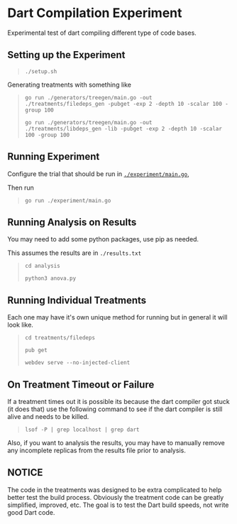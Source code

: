 # Dart Compilation Experiment

Experimental test of dart compiling different type of code bases.

## Setting up the Experiment

> `./setup.sh`

Generating treatments with something like

> `go run ./generators/treegen/main.go -out ./treatments/filedeps_gen -pubget -exp 2 -depth 10 -scalar 100 -group 100`
>
> `go run ./generators/treegen/main.go -out ./treatments/libdeps_gen -lib -pubget -exp 2 -depth 10 -scalar 100 -group 100`

## Running Experiment

Configure the trial that should be run in [`./experiment/main.go`](./experiment/main.go),

Then run

> `go run ./experiment/main.go`

## Running Analysis on Results

You may need to add some python packages, use pip as needed.

This assumes the results are in `./results.txt`

> `cd analysis`
>
> `python3 anova.py`

## Running Individual Treatments

Each one may have it's own unique method for running but in general it will look like.

> `cd treatments/filedeps`
>
> `pub get`
>
> `webdev serve --no-injected-client`

## On Treatment Timeout or Failure

If a treatment times out it is possible its because the dart compiler got stuck (it does that)
use the following command to see if the dart compiler is still alive and needs to be killed.

> `lsof -P | grep localhost | grep dart`

Also, if you want to analysis the results, you may have to manually
remove any incomplete replicas from the results file prior to analysis.

## NOTICE

The code in the treatments was designed to be extra complicated to
help better test the build process.
Obviously the treatment code can be greatly simplified, improved, etc.
The goal is to test the Dart build speeds, not write good Dart code.
